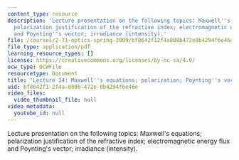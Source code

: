 ```yaml
---
content_type: resource
description: 'Lecture presentation on the following topics: Maxwell''s equations;
  polarization justification of the refractive index; electromagnetic energy flux
  and Poynting''s vector; irradiance (intensity).'
file: /courses/2-71-optics-spring-2009/bf8642f12f4a808b472e0b4294f6e46e_MIT2_71S09_lec14.pdf
file_type: application/pdf
learning_resource_types: []
license: https://creativecommons.org/licenses/by-nc-sa/4.0/
ocw_type: OCWFile
resourcetype: Document
title: 'Lecture 14: Maxwell''s equations; polarization; Poynting''s vector'
uid: bf8642f1-2f4a-808b-472e-0b4294f6e46e
video_files:
  video_thumbnail_file: null
video_metadata:
  youtube_id: null
---
```

Lecture presentation on the following topics: Maxwell's equations; polarization justification of the refractive index; electromagnetic energy flux and Poynting's vector; irradiance (intensity).